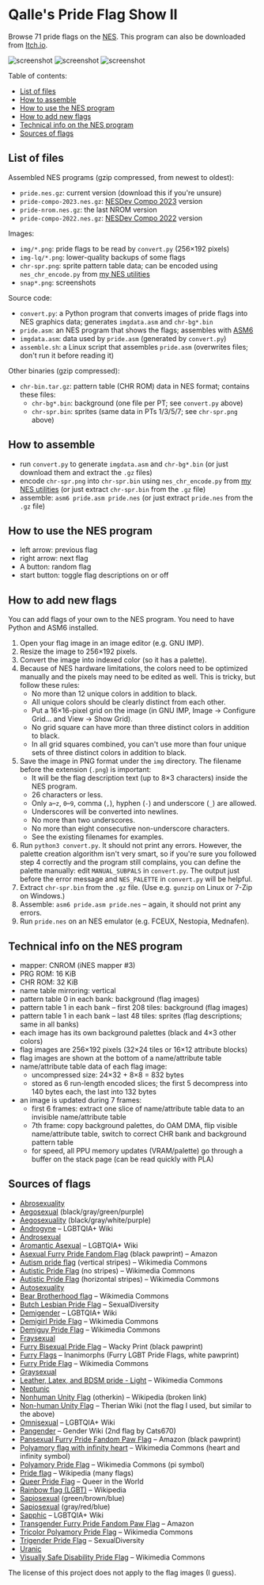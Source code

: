 # Qalle's Pride Flag Show II
Browse 71 pride flags on the [NES](https://en.wikipedia.org/wiki/Nintendo_Entertainment_System).
This program can also be downloaded from [Itch.io](https://qalle.itch.io/qalles-pride-flag-show).

![screenshot](snap1.png)
![screenshot](snap2.png)
![screenshot](snap3.png)

Table of contents:
* [List of files](#list-of-files)
* [How to assemble](#how-to-assemble)
* [How to use the NES program](#how-to-use-the-nes-program)
* [How to add new flags](#how-to-add-new-flags)
* [Technical info on the NES program](#technical-info-on-the-nes-program)
* [Sources of flags](#sources-of-flags)

## List of files
Assembled NES programs (gzip compressed, from newest to oldest):
* `pride.nes.gz`: current version (download this if you're unsure)
* `pride-compo-2023.nes.gz`: [NESDev Compo 2023](https://itch.io/jam/nesdev-compo-2023) version
* `pride-nrom.nes.gz`: the last NROM version
* `pride-compo-2022.nes.gz`: [NESDev Compo 2022](https://itch.io/jam/nesdev-2022) version

Images:
* `img/*.png`: pride flags to be read by `convert.py` (256&times;192 pixels)
* `img-lq/*.png`: lower-quality backups of some flags
* `chr-spr.png`: sprite pattern table data; can be encoded using `nes_chr_encode.py` from [my NES utilities](https://github.com/qalle2/nes-util/)
* `snap*.png`: screenshots

Source code:
* `convert.py`: a Python program that converts images of pride flags into NES graphics data; generates `imgdata.asm` and `chr-bg*.bin`
* `pride.asm`: an NES program that shows the flags; assembles with [ASM6](https://www.romhacking.net/utilities/674/)
* `imgdata.asm`: data used by `pride.asm` (generated by `convert.py`)
* `assemble.sh`: a Linux script that assembles `pride.asm` (overwrites files; don't run it before reading it)

Other binaries (gzip compressed):
* `chr-bin.tar.gz`: pattern table (CHR ROM) data in NES format; contains these files:
  * `chr-bg*.bin`: background (one file per PT; see `convert.py` above)
  * `chr-spr.bin`: sprites (same data in PTs 1/3/5/7; see `chr-spr.png` above)

## How to assemble
* run `convert.py` to generate `imgdata.asm` and `chr-bg*.bin` (or just download them and extract the `.gz` files)
* encode `chr-spr.png` into `chr-spr.bin` using `nes_chr_encode.py` from [my NES utilities](https://github.com/qalle2/nes-util/) (or just extract `chr-spr.bin` from the `.gz` file)
* assemble: `asm6 pride.asm pride.nes` (or just extract `pride.nes` from the `.gz` file)

## How to use the NES program
* left arrow: previous flag
* right arrow: next flag
* A button: random flag
* start button: toggle flag descriptions on or off

## How to add new flags
You can add flags of your own to the NES program.
You need to have Python and ASM6 installed.
1. Open your flag image in an image editor (e.g. GNU IMP).
2. Resize the image to 256&times;192 pixels.
3. Convert the image into indexed color (so it has a palette).
4. Because of NES hardware limitations, the colors need to be optimized manually and the pixels may need to be edited as well. This is tricky, but follow these rules:
   * No more than 12 unique colors in addition to black.
   * All unique colors should be clearly distinct from each other.
   * Put a 16&times;16-pixel grid on the image (in GNU IMP, Image &rarr; Configure Grid&hellip; and View &rarr; Show Grid).
   * No grid square can have more than three distinct colors in addition to black.
   * In all grid squares combined, you can't use more than four unique sets of three distinct colors in addition to black.
5. Save the image in PNG format under the `img` directory. The filename before the extension (`.png`) is important:
   * It will be the flag description text (up to 8&times;3 characters) inside the NES program.
   * 26 characters or less.
   * Only `a`&ndash;`z`, `0`&ndash;`9`, comma (`,`), hyphen (`-`) and underscore (`_`) are allowed.
   * Underscores will be converted into newlines.
   * No more than two underscores.
   * No more than eight consecutive non-underscore characters.
   * See the existing filenames for examples.
6. Run `python3 convert.py`. It should not print any errors. However, the palette creation algorithm isn't very smart, so if you're sure you followed step 4 correctly and the program still complains, you can define the palette manually: edit `MANUAL_SUBPALS` in `convert.py`. The output just before the error message and `NES_PALETTE` in `convert.py` will be helpful.
7. Extract `chr-spr.bin` from the `.gz` file. (Use e.g. `gunzip` on Linux or 7-Zip on Windows.)
8. Assemble: `asm6 pride.asm pride.nes` &ndash; again, it should not print any errors.
9. Run `pride.nes` on an NES emulator (e.g. FCEUX, Nestopia, Mednafen).

## Technical info on the NES program
* mapper: CNROM (iNES mapper #3)
* PRG ROM: 16 KiB
* CHR ROM: 32 KiB
* name table mirroring: vertical
* pattern table 0 in each bank: background (flag images)
* pattern table 1 in each bank &ndash; first 208 tiles: background (flag images)
* pattern table 1 in each bank &ndash; last 48 tiles: sprites (flag descriptions; same in all banks)
* each image has its own background palettes (black and 4&times;3 other colors)
* flag images are 256&times;192 pixels (32&times;24 tiles or 16&times;12 attribute blocks)
* flag images are shown at the bottom of a name/attribute table
* name/attribute table data of each flag image:
  * uncompressed size: 24&times;32 + 8&times;8 = 832 bytes
  * stored as 6 run-length encoded slices; the first 5 decompress into 140 bytes each, the last into 132 bytes
* an image is updated during 7 frames:
  * first 6 frames: extract one slice of name/attribute table data to an invisible name/attribute table
  * 7th frame: copy background palettes, do OAM DMA, flip visible name/attribute table, switch to correct CHR bank and background pattern table
  * for speed, all PPU memory updates (VRAM/palette) go through a buffer on the stack page (can be read quickly with PLA)

## Sources of flags
* [Abrosexuality](https://sexuality.fandom.com/wiki/Abrosexuality)
* [Aegosexual](https://www.lgbtqia.wiki/wiki/Aegosexual) (black/gray/green/purple)
* [Aegosexuality](https://sexuality.fandom.com/wiki/Aegosexuality) (black/gray/white/purple)
* [Androgyne](https://lgbtqia.fandom.com/wiki/Androgyne) &ndash; LGBTQIA+ Wiki
* [Androsexual](https://sexuality.fandom.com/wiki/Androsexual)
* [Aromantic Asexual](https://lgbtqia.fandom.com/wiki/Aromantic_asexual) &ndash; LGBTQIA+ Wiki
* [Asexual Furry Pride Fandom Flag](https://www.amazon.com/Asexual-Furry-Pride-Fandom-Flag/dp/B07F1K57P1) (black pawprint) &ndash; Amazon
* [Autism pride flag](https://commons.wikimedia.org/wiki/File:Autism_pride_flag.svg) (vertical stripes) &ndash; Wikimedia Commons
* [Autistic Pride Flag](https://commons.wikimedia.org/wiki/File:Autistic_Pride_Flag.png) (no stripes) &ndash; Wikimedia Commons
* [Autistic Pride Flag](https://commons.wikimedia.org/wiki/File:The_Autistic_Pride_Flag.png) (horizontal stripes) &ndash; Wikimedia Commons
* [Autosexuality](https://sexuality.fandom.com/wiki/Autosexuality)
* [Bear Brotherhood flag](https://commons.wikimedia.org/wiki/File:Bear_Brotherhood_flag.svg) &ndash; Wikimedia Commons
* [Butch Lesbian Pride Flag](https://www.sexualdiversity.org/edu/flags/1097.php) &ndash; SexualDiversity
* [Demigender](https://lgbtqia.fandom.com/wiki/Demigender) &ndash; LGBTQIA+ Wiki
* [Demigirl Pride Flag](https://commons.wikimedia.org/wiki/File:Demigirl_Pride-Flag.png) &ndash; Wikimedia Commons
* [Demiguy Pride Flag](https://commons.wikimedia.org/wiki/File:Demiguy_Pride-Flag.png) &ndash; Wikimedia Commons
* [Fraysexual](https://sexuality.fandom.com/wiki/Fraysexual)
* [Furry Bisexual Pride Flag](https://www.wackyprint.com/store/activism/lgbt/furry-bisexual-pride-flag-lgbt-colors-vibrant-bright) &ndash; Wacky Print (black pawprint)
* [Furry Flags](https://www.inanimorphs.com/furryflags) &ndash; Inanimorphs (Furry LGBT Pride Flags, white pawprint)
* [Furry Pride Flag](https://commons.wikimedia.org/wiki/File:Furry_Pride_Flag.png) &ndash; Wikimedia Commons
* [Graysexual](https://sexuality.fandom.com/wiki/Graysexual)
* [Leather, Latex, and BDSM pride - Light](https://commons.wikimedia.org/wiki/File:Leather,_Latex,_and_BDSM_pride_-_Light.svg) &ndash; Wikimedia Commons
* [Neptunic](https://www.lgbtqia.wiki/wiki/Neptunic)
* [Nonhuman Unity Flag](https://en.wikipedia.org/wiki/File:Nonhuman_Unity_Flag.svg) (otherkin) &ndash; Wikipedia (broken link)
* [Non-human Unity Flag](https://therian.fandom.com/wiki/Non-human_Unity_Flag) &ndash; Therian Wiki (not the flag I used, but similar to the above)
* [Omnisexual](https://lgbtqia.fandom.com/wiki/Omnisexual) &ndash; LGBTQIA+ Wiki
* [Pangender](https://gender.fandom.com/wiki/Pangender) &ndash; Gender Wiki (2nd flag by Cats670)
* [Pansexual Furry Pride Fandom Paw Flag](https://www.amazon.com/Pansexual-Furry-Pride-Fandom-Flag/dp/B07F1X4G6P) &ndash; Amazon (black pawprint)
* [Polyamory flag with infinity heart](https://commons.wikimedia.org/wiki/File:Polyamory_flag_with_infinity_heart.svg) &ndash; Wikimedia Commons (heart and infinity symbol)
* [Polyamory Pride Flag](https://commons.wikimedia.org/wiki/File:Polyamory_Pride_Flag.svg) &ndash; Wikimedia Commons (pi symbol)
* [Pride flag](https://en.wikipedia.org/wiki/Pride_flag) &ndash; Wikipedia (many flags)
* [Queer Pride Flag](https://queerintheworld.com/queer-pride-flag/) &ndash; Queer in the World
* [Rainbow flag (LGBT)](https://en.wikipedia.org/wiki/Rainbow_flag_%28LGBT%29) &ndash; Wikipedia
* [Sapiosexual](https://sexuality.fandom.com/wiki/Sapiosexual) (green/brown/blue)
* [Sapiosexual](https://www.lgbtqia.wiki/wiki/Sapiosexual) (gray/red/blue)
* [Sapphic](https://lgbtqia.fandom.com/wiki/Sapphic) &ndash; LGBTQIA+ Wiki
* [Transgender Furry Pride Fandom Paw Flag](https://www.amazon.com/Transgender-Furry-Pride-Fandom-Flag/dp/B07F1Y36D2) &ndash; Amazon
* [Tricolor Polyamory Pride Flag](https://commons.wikimedia.org/wiki/File:Tricolor_Polyamory_Pride_Flag.svg) &ndash; Wikimedia Commons
* [Trigender Pride Flag](https://www.sexualdiversity.org/edu/flags/1120.php) &ndash; SexualDiversity
* [Uranic](https://www.lgbtqia.wiki/wiki/Uranic)
* [Visually Safe Disability Pride Flag](https://commons.wikimedia.org/wiki/File:Visually_Safe_Disability_Pride_Flag.svg) &ndash; Wikimedia Commons

The license of this project does not apply to the flag images (I guess).
